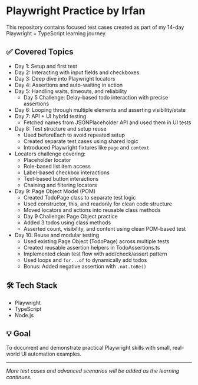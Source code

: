 # Playwright Practice by Irfan

This repository contains focused test cases created as part of my 14-day Playwright + TypeScript learning journey.

## ✅ Covered Topics

- Day 1: Setup and first test  
- Day 2: Interacting with input fields and checkboxes  
- Day 3: Deep dive into Playwright locators  
- Day 4: Assertions and auto-waiting in action  
- Day 5: Handling waits, timeouts, and reliability  
  - Day 5 Challenge: Delay-based todo interaction with precise assertions
- Day 6: Looping through multiple elements and asserting visibility/state
- Day 7: API + UI hybrid testing
  - Fetched names from JSONPlaceholder API and used them in UI tests
- Day 8: Test structure and setup reuse
  - Used beforeEach to avoid repeated setup
  - Created separate test cases using shared logic
  - Introduced Playwright fixtures like `page` and `context`
- Locators challenge covering:
  - Placeholder locator
  - Role-based list item access
  - Label-based checkbox interactions
  - Text-based button interactions
  - Chaining and filtering locators
- Day 9: Page Object Model (POM)
  - Created TodoPage class to separate test logic
  - Used constructor, this, and readonly for clean code structure
  - Moved locators and actions into reusable class methods
  - Day 9 Challenge: Page Object practice
  - Added 3 todos using class methods
  - Asserted count, visibility, and content using clean POM-based test
- Day 10: Reuse and modular testing
  - Used existing Page Object (TodoPage) across multiple tests
  - Created reusable assertion helpers in TodoAssertions.ts
  - Implemented clean test flow with add/check/assert pattern
  - Used loops and `for...of` to dynamically add todos
  - Bonus: Added negative assertion with `.not.toBe()`

## 🛠 Tech Stack

- Playwright  
- TypeScript  
- Node.js

## 💡 Goal

To document and demonstrate practical Playwright skills with small, real-world UI automation examples.

---

_More test cases and advanced scenarios will be added as the learning continues._